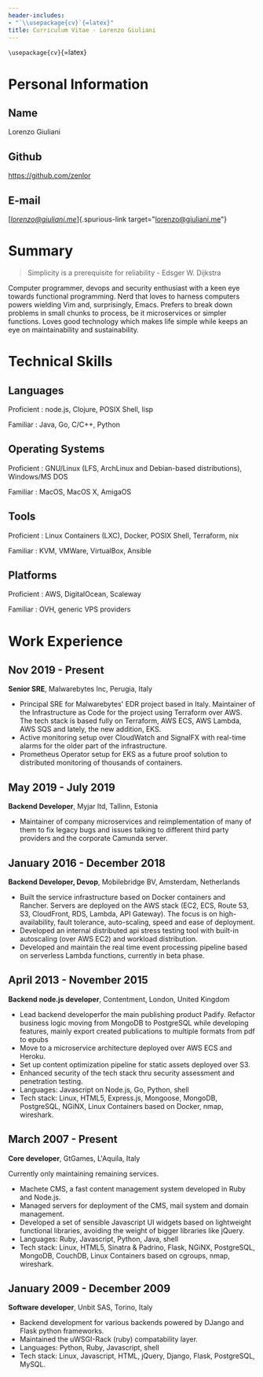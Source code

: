 ```yaml
---
header-includes:
- "`\\usepackage{cv}`{=latex}"
title: Curriculum Vitae - Lorenzo Giuliani
---
```


`\usepackage{cv}`{=latex}

# Personal Information

## Name

Lorenzo Giuliani

## Github

<https://github.com/zenlor>

## E-mail

[*lorenzo@giuliani.me*]{.spurious-link target="lorenzo@giuliani.me"}

# Summary

> Simplicity is a prerequisite for reliability - Edsger W. Dijkstra

Computer programmer, devops and security enthusiast with a keen eye
towards functional programming. Nerd that loves to harness computers
powers wielding Vim and, surprisingly, Emacs. Prefers to break down
problems in small chunks to process, be it microservices or simpler
functions. Loves good technology which makes life simple while keeps an
eye on maintainability and sustainability.

# Technical Skills

## Languages

Proficient
:   node.js, Clojure, POSIX Shell, lisp

Familiar
:   Java, Go, C/C++, Python

## Operating Systems

Proficient
:   GNU/Linux (LFS, ArchLinux and Debian-based distributions),
    Windows/MS DOS

Familiar
:   MacOS, MacOS X, AmigaOS

## Tools

Proficient
:   Linux Containers (LXC), Docker, POSIX Shell, Terraform, nix

Familiar
:   KVM, VMWare, VirtualBox, Ansible

## Platforms

Proficient
:   AWS, DigitalOcean, Scaleway

Familiar
:   OVH, generic VPS providers

# Work Experience

## Nov 2019 - Present

**Senior SRE**, Malwarebytes Inc, Perugia, Italy

-   Principal SRE for Malwarebytes\' EDR project based in Italy.
    Maintainer of the Infrastructure as Code for the project using
    Terraform over AWS. The tech stack is based fully on Terraform, AWS
    ECS, AWS Lambda, AWS SQS and lately, the new addition, EKS.
-   Active monitoring setup over CloudWatch and SignalFX with real-time
    alarms for the older part of the infrastructure.
-   Prometheus Operator setup for EKS as a future proof solution to
    distributed monitoring of thousands of containers.

## May 2019 - July 2019

**Backend Developer**, Myjar ltd, Tallinn, Estonia

-   Maintainer of company microservices and reimplementation of many of
    them to fix legacy bugs and issues talking to different third party
    providers and the corporate Camunda server.

## January 2016 - December 2018

**Backend Developer, Devop**, Mobilebridge BV, Amsterdam, Netherlands

-   Built the service infrastructure based on Docker containers and
    Rancher. Servers are deployed on the AWS stack (EC2, ECS, Route 53,
    S3, CloudFront, RDS, Lambda, API Gateway). The focus is on
    high-availability, fault tolerance, auto-scaling, speed and ease of
    deployment.
-   Developed an internal distributed api stress testing tool with
    built-in autoscaling (over AWS EC2) and workload distribution.
-   Developed and maintain the real time event processing pipeline based
    on serverless Lambda functions, currently in beta phase.

## April 2013 - November 2015

**Backend node.js developer**, Contentment, London, United Kingdom

-   Lead backend developerfor the main publishing product Padify.
    Refactor business logic moving from MongoDB to PostgreSQL while
    developing features, mainly export created publications to multiple
    formats from pdf to epubs
-   Move to a microservice architecture deployed over AWS ECS and
    Heroku.
-   Set up content optimization pipeline for static assets deployed over
    S3.
-   Enhanced security of the tech stack thru security assessment and
    penetration testing.
-   Languages: Javascript on Node.js, Go, Python, shell
-   Tech stack: Linux, HTML5, Express.js, Mongoose, MongoDB, PostgreSQL,
    NGiNX, Linux Containers based on Docker, nmap, wireshark.

## March 2007 - Present

**Core developer**, GtGames, L\'Aquila, Italy

Currently only maintaining remaining services.

-   Machete CMS, a fast content management system developed in Ruby and
    Node.js.
-   Managed servers for deployment of the CMS, mail system and domain
    management.
-   Developed a set of sensible Javascript UI widgets based on
    lightweight functional libraries, avoiding the weight of bigger
    libraries like jQuery.
-   Languages: Ruby, Javascript, Python, Java, shell
-   Tech stack: Linux, HTML5, Sinatra & Padrino, Flask, NGiNX,
    PostgreSQL, MongoDB, CouchDB, Linux Containers based on cgroups,
    nmap, wireshark.

## January 2009 - December 2009

**Software developer**, Unbit SAS, Torino, Italy

-   Backend development for various backends powered by DJango and Flask
    python frameworks.
-   Maintained the uWSGI-Rack (ruby) compatability layer.
-   Languages: Python, Ruby, Javascript, shell
-   Tech stack: Linux, Javascript, HTML, jQuery, Django, Flask,
    PostgreSQL, MySQL.
